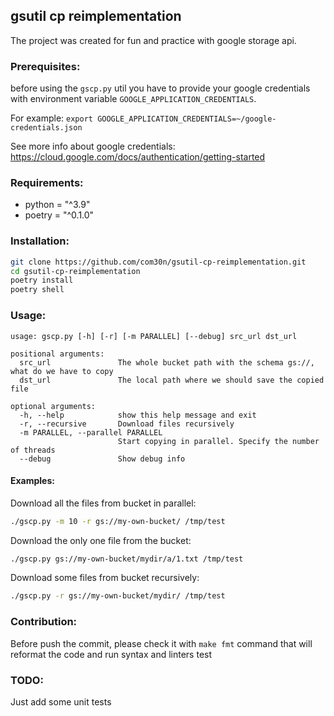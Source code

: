 ## gsutil cp reimplementation
The project was created for fun and practice with google storage api.

### Prerequisites:
before using the `gscp.py` util you have to provide your google credentials
with environment variable `GOOGLE_APPLICATION_CREDENTIALS`. 

For example:
`export GOOGLE_APPLICATION_CREDENTIALS=~/google-credentials.json`

See more info about google credentials: https://cloud.google.com/docs/authentication/getting-started

### Requirements:
- python = "^3.9"
- poetry = "^0.1.0"

### Installation:
```bash
git clone https://github.com/com30n/gsutil-cp-reimplementation.git
cd gsutil-cp-reimplementation
poetry install
poetry shell 
```

### Usage:

```bazaar
usage: gscp.py [-h] [-r] [-m PARALLEL] [--debug] src_url dst_url

positional arguments:
  src_url               The whole bucket path with the schema gs://, what do we have to copy
  dst_url               The local path where we should save the copied file

optional arguments:
  -h, --help            show this help message and exit
  -r, --recursive       Download files recursively
  -m PARALLEL, --parallel PARALLEL
                        Start copying in parallel. Specify the number of threads
  --debug               Show debug info
```

#### Examples:
Download all the files from bucket in parallel:
```bash
./gscp.py -m 10 -r gs://my-own-bucket/ /tmp/test
```

Download the only one file from the bucket:
```bash
./gscp.py gs://my-own-bucket/mydir/a/1.txt /tmp/test
```

Download some files from bucket recursively:
```bash
./gscp.py -r gs://my-own-bucket/mydir/ /tmp/test
```


### Contribution:
Before push the commit, please check it with `make fmt` command that will reformat the code and run syntax and linters test

### TODO:
Just add some unit tests
